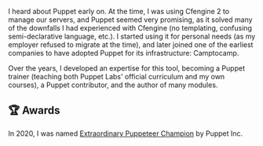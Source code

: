 I heard about Puppet early on. At the time, I was using Cfengine 2 to manage our servers, and Puppet seemed very promising, as it solved many of the downfalls I had experienced with Cfengine (no templating, confusing semi-declarative language, etc.). I started using it for personal needs (as my employer refused to migrate at the time), and later joined one of the earliest companies to have adopted Puppet for its infrastructure: Camptocamp.

Over the years, I developed an expertise for this tool, becoming a Puppet trainer (teaching both Puppet Labs' official curriculum and my own courses), a Puppet contributor, and the author of many modules.


## 🏆 Awards

In 2020, I was named [Extraordinary Puppeteer Champion](https://puppet-champions.github.io/puppeteers/raphink.html) by Puppet Inc. 
